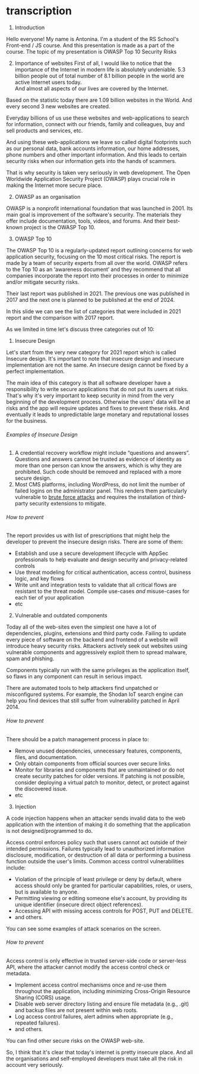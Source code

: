 # transcription


1. Introduction 

Hello everyone! My name is Antonina. I'm a student of the RS School's Front-end / JS course. And this presentation is made as a part of the course. The topic of my presentation is OWASP Top 10 Security Risks

2. Importance of websites
First of all, I would like to notice that the importance of the Internet in modern life is absolutely undeniable. 5.3 billion people out of total number of 8.1 billion people in the world are active Internet users today.  
And almost all aspects of our lives are covered by the Internet. 

Based on the statistic today there are 1.09 billion websites in the World. And every second 3 new websites are created. 

Everyday billions of us use these websites and web-applications to search for information, connect with our friends, family and colleagues, buy and sell products and services, etc. 

And using these web-applications we leave so called digital footprints such as our personal data, bank accounts information, our home addresses, phone numbers and other important information. And this leads to certain security risks when our information gets into the hands of scammers.

That is why security is taken very seriously in web development. The Open Worldwide Application Security Project (OWASP) plays crucial role in making the Internet more secure place. 

2. OWASP as an organisation

OWASP is a nonprofit international foundation that was launched in 2001. Its main goal is improvement of the software's security. The materials they offer include documentation, tools, videos, and forums. And their best-known project is the OWASP Top 10.

3. OWASP Top 10

The OWASP Top 10 is a regularly-updated report outlining concerns for web application security, focusing on the 10 most critical risks. The report is made by a team of security experts from all over the world. OWASP refers to the Top 10 as an ‘awareness document’ and they recommend that all companies incorporate the report into their processes in order to minimize and/or mitigate security risks. 

Their last report was published in 2021. The previous one was published in 2017 and the next one is planned to be published at the end of 2024.

In this slide we can see the list of categories that were included in 2021 report and the comparison with 2017 report.

As we limited in time let's discuss three categories out of 10:

1. Insecure Design

Let's start from the very new category for 2021 report which is called Insecure design. It's important to note that insecure design and insecure implementation are not the same. An insecure design cannot be fixed by a perfect implementation. 

The main idea of this category is that all software developer have a responsibility to write secure applications that do not put its users at risks. That's why it's very important to keep security in mind from the very beginning of the development process. Otherwise the users' data will be at risks and the app will require updates and fixes to prevent these risks. And eventually it leads to unpredictable large monetary and reputational losses for the business. 

###### Examples of Insecure Design

1. A credential recovery workflow might include “questions and answers”.  Questions and answers cannot be trusted as evidence of identity as more than one person can know the answers, which is why they are prohibited. Such code should be removed and replaced with a more secure design.
2. Most CMS platforms, including WordPress, do not limit the number of failed logins on the administrator panel. This renders them particularly vulnerable to [brute force attacks](https://en.wikipedia.org/wiki/Brute-force_attack) and requires the installation of third-party security extensions to mitigate.
###### How to prevent

The report provides us with list of prescriptions that might help the developer to prevent the insecure design risks. There are some of them:

- Establish and use a secure development lifecycle with AppSec professionals to help evaluate and design security and privacy-related controls
- Use threat modeling for critical authentication, access control, business logic, and key flows
- Write unit and integration tests to validate that all critical flows are resistant to the threat model. Compile use-cases _and_ misuse-cases for each tier of your application
- etc

2. Vulnerable and outdated components

Today all of the web-sites even the simplest one have a lot of dependencies, plugins, extensions and third party code. Failing to update every piece of software on the backend and frontend of a website will introduce heavy security risks. Attackers actively seek out websites using vulnerable components and aggressively exploit them to spread malware, spam and phishing. 

Components typically run with the same privileges as the application itself, so flaws in any component can result in serious impact. 

There are automated tools to help attackers find unpatched or misconfigured systems. For example, the Shodan IoT search engine can help you find devices that still suffer from vulnerability patched in April 2014.

###### How to prevent

There should be a patch management process in place to:

- Remove unused dependencies, unnecessary features, components, files, and documentation.
- Only obtain components from official sources over secure links.
- Monitor for libraries and components that are unmaintained or do not create security patches for older versions. If patching is not possible, consider deploying a virtual patch to monitor, detect, or protect against the discovered issue.
- etc

3. Injection 

A code injection happens when an attacker sends invalid data to the web application with the intention of making it do something that the application is not designed/programmed to do.

Access control enforces policy such that users cannot act outside of their intended permissions. Failures typically lead to unauthorized information disclosure, modification, or destruction of all data or performing a business function outside the user's limits. Common access control vulnerabilities include:

- Violation of the principle of least privilege or deny by default, where access should only be granted for particular capabilities, roles, or users, but is available to anyone.
- Permitting viewing or editing someone else's account, by providing its unique identifier (insecure direct object references).
- Accessing API with missing access controls for POST, PUT and DELETE.
- and others.

You can see some examples of attack scenarios on the screen. 

###### How to prevent

Access control is only effective in trusted server-side code or server-less API, where the attacker cannot modify the access control check or metadata.

- Implement access control mechanisms once and re-use them throughout the application, including minimizing Cross-Origin Resource Sharing (CORS) usage.
- Disable web server directory listing and ensure file metadata (e.g., .git) and backup files are not present within web roots.
- Log access control failures, alert admins when appropriate (e.g., repeated failures).
- and others.

You can find other secure risks on the OWASP web-site.


So, I think that it's clear that today's internet is pretty insecure place. And all the organisations and self-employed developers must take all the risk in account very seriously. 


